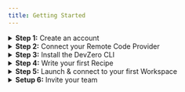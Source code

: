 ```yaml
---
title: Getting Started
---
```


<details>

<summary><strong>Step 1:</strong> Create an account</summary>

Head to [devzero.io/dashboard](https://devzero.io/dashboard) and create your account using the authentication provider of your choice.

</details>

<details>

<summary><strong>Step 2:</strong> Connect your Remote Code Provider</summary>

<img src="../../.gitbook/assets/Connect Github.gif" alt="Connecting GitHub" data-size="original">

We currently only support GitHub as a code provider for DevZero workspaces. Bitbucket and GitLab support are coming soon!\
\
If you only plan to work with Public Repositories, you do not need to enable our GitHub integration. However, if you'd like to work with private repositories from within a DevZero workspace you'll need to head to [https://www.devzero.io/dashboard/settings/user-settings](https://www.devzero.io/dashboard/settings/user-settings) and complete the installation steps.

</details>

<details>

<summary><strong>Step 3:</strong> Install the DevZero CLI</summary>

DevZero CLI is required if you want to connect a local IDE to a remote environment.

[install-the-cli](./../../references/cli-man-page/install-the-cli.md)

</details>

<details>

<summary><strong>Step 4:</strong> Write your first Recipe</summary>

Recipes are a blueprint of your environment. Importing your repository and creating a recipe is required only once.

[create-your-first-recipe.md](create-your-first-recipe.md "mention")

</details>

<details>

<summary><strong>Step 5:</strong> Launch &#x26; connect to your first Workspace</summary>

Once a recipe is created, anyone who has access to that recipe can launch a workspace.

[launch-your-first-workspace.md](launch-your-first-workspace.md "mention")

</details>

<details>

<summary><strong>Setup 6:</strong> Invite your team</summary>

DevZero is a productivity booster when shared with others. Once a recipe is created and placed in a shared library, onboarding new members and getting them to ready-to-code state takes minutes.

[inviting-teammates.md](inviting-teammates.md "mention")

</details>
